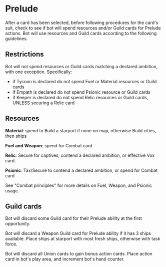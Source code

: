 # Prelude

After a card has been selected, before following procedures for the card's suit, check to see if bot will spend resources and/or Guild cards for Prelude actions. Bot will use resources and Guild cards according to the following guidelines.

## Restrictions

Bot will not spend resources or Guild cards matching a declared ambition, with one exception. Specifically:

- if Tycoon is declared do not spend Fuel or Material resources or Guild cards
- if Empath is declared do not spend Psionic resource or Guild cards
- if Keeper is declared do not spend Relic resources or Guild cards, UNLESS securing a Relic card

## Resources

**Material**: spend to Build a starport if none on map, otherwise Build cities, then ships

**Fuel and Weapon**: spend for Combat card

**Relic**: Secure for captives, contend a declared ambition, or effective Vox card.

**Psionic**: Tax/Secure to contend a declared ambition, or spend for Combat card

See "Combat principles" for more details on Fuel, Weapon, and Psionic usage.

## Guild cards

Bot will discard some Guild card for their Prelude ability at the first opportunity.

Bot will discard a Weapon Guild card for Prelude ability if it has 3 ships available. Place ships at starport with most fresh ships, otherwise with task force.

Bot will discard all Union cards to gain bonus action cards. Place action card in bot's play area, and increment bot's hand counter.

<div class="pagebreak"> </div>

